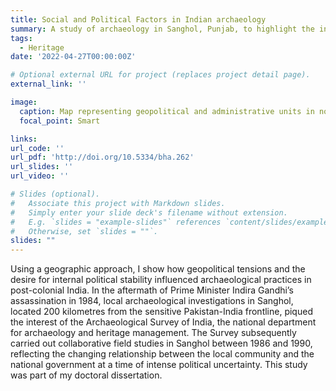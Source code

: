 ```yaml
---
title: Social and Political Factors in Indian archaeology
summary: A study of archaeology in Sanghol, Punjab, to highlight the influence of social and political factors on the interpretation of archaeological data and the preservation of cultural heritage.
tags:
  - Heritage
date: '2022-04-27T00:00:00Z'

# Optional external URL for project (replaces project detail page).
external_link: ''

image:
  caption: Map representing geopolitical and administrative units in northern India in 1950. New Delhi, the nation’s capital is represented in red, and the approximate locations of Mohenjodaro, Harappa, Taxila, Rupar and Sanghol are in green. The international boundary, in red, between India and Pakistan is approximate. Adapted from ‘Divisions of India according with the first schedule of the Constitution (1950)’, 1953
  focal_point: Smart

links: 
url_code: ''
url_pdf: 'http://doi.org/10.5334/bha.262'
url_slides: ''
url_video: ''

# Slides (optional).
#   Associate this project with Markdown slides.
#   Simply enter your slide deck's filename without extension.
#   E.g. `slides = "example-slides"` references `content/slides/example-slides.md`.
#   Otherwise, set `slides = ""`.
slides: ""
---
```


Using a geographic approach, I show how geopolitical tensions and the desire for internal political stability influenced archaeological practices in post-colonial India. In the aftermath of Prime Minister Indira Gandhi’s assassination in 1984, local archaeological investigations in Sanghol, located 200 kilometres from the sensitive Pakistan-India frontline, piqued the interest of the Archaeological Survey of India, the national department for archaeology and heritage management. The Survey subsequently carried out collaborative field studies in Sanghol between 1986 and 1990, reflecting the changing relationship between the local community and the national government at a time of intense political uncertainty. This study was part of my doctoral dissertation.

